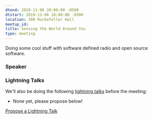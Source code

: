 ```yaml
---
dtend: 2019-11-06 20:00:00 -0500
dtstart: 2019-11-06 18:00:00 -0500
location: 300 Rockefeller Hall
meetup_id:
title: Sensing the World Around You
type: meeting
---
```

Doing some cool stuff with software defined radio and open source software.
### Speaker ###


### Lightning Talks ###

We'll also be doing the
following [lightning talks](/lightning-talks.html) before the meeting:

* None yet, please propose below!


<a class="btn btn-default btn-hvopen"
  href="mailto:sean@dague.net?cc=matthias.a.johnson@gmail.com&subject=HV%20Open%20Lightning%20Talk%20Submission"
  role="button">Propose
  a Lightning Talk</a>
